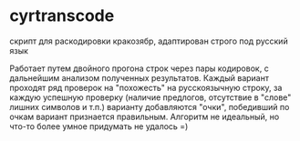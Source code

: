 # cyrtranscode
скрипт для раскодировки кракозябр, адаптирован строго под русский язык

Работает путем двойного прогона строк через пары кодировок, с дальнейшим анализом полученных результатов. Каждый вариант проходят ряд проверок на "похожесть" на русскоязычную строку, за каждую успешную проверку (наличие предлогов, отсутствие в "слове" лишних символов и т.п.) варианту добавляются "очки", победивший по очкам вариант признается правильным. Алгоритм не идеальный, но что-то более умное придумать не удалось =)
